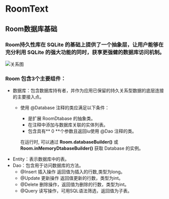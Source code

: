 # RoomText   
## Room数据库基础    
### Room持久性库在 SQLite 的基础上提供了一个抽象层，让用户能够在充分利用 SQLite 的强大功能的同时，获享更强健的数据库访问机制。

![关系图](https://developer.android.google.cn/images/training/data-storage/room_architecture.png?hl=zh-cn)

### Room 包含3个主要组件： 
- 数据库：包含数据库持有者，并作为应用已保留的持久关系型数据的底层连接的主要接入点。  
  - 使用 @Database 注释的类应满足以下条件：
      - 是扩展 RoomDtabase 的抽象类。
      - 在注释中添加与数据库关联的实体列表。
      - 包含具有** 0 **个参数且返回iu使用 @Dao 注释的类。
      
      在运行时, 可以通过 **Room.databaseBuilder()** 或 **Room.inMemoryDtabaseBuilder()** 获取 Database 的实例。
- Entity：表示数据库中的表。
- Dao：包含用于访问数据库的方法。
  - @Insert 插入操作 返回值为插入的行数,类型为long。
  - @Update 更新操作 返回值更新的行数，类型为int。
  - @Delete  删除操作，返回值为删除的行数，类型为int。
  - @Query 读写操作，可用SQL语法筛选，返回值为子表。
